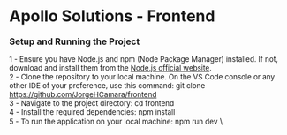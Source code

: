 # Apollo Solutions - Frontend

<font size="3">**Setup and Running the Project**</font>

<font size="2">1 - Ensure you have Node.js and npm (Node Package Manager) installed. If not, download and install them from the [Node.js official website](https://nodejs.org/).</font> \
<font size="2">2 - Clone the repository to your local machine. On the VS Code console or any other IDE of your preference, use this command: git clone https://github.com/JorgeHCamara/frontend</font> \
<font size="2">3 - Navigate to the project directory: cd frontend</font> \
<font size="2">4 - Install the required dependencies: npm install</font> \
<font size="2">5 - To run the application on your local machine: npm run dev</font> \